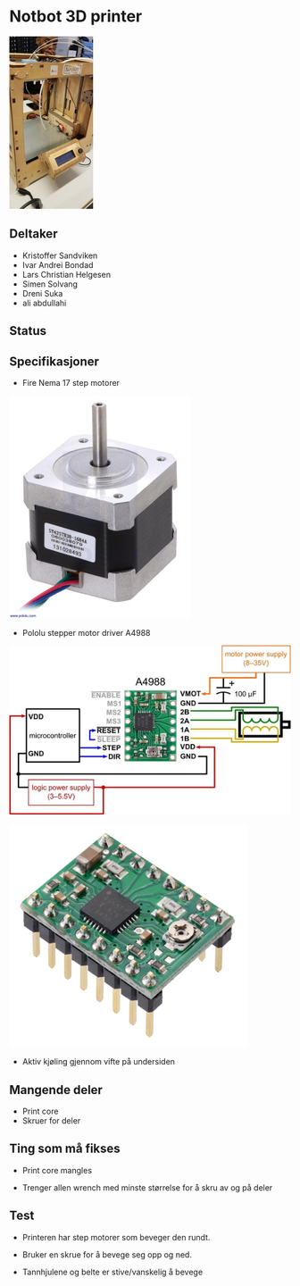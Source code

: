 # Notbot 3D printer
![notbot](notbot.jpg)


## Deltaker
- Kristoffer Sandviken
- Ivar Andrei Bondad
- Lars Christian Helgesen
- Simen Solvang
- Dreni Suka
- ali abdullahi

## Status

## Specifikasjoner
- Fire Nema 17 step motorer

![nema17](nema17.jpg)
- Pololu stepper motor driver A4988

![a4988diagram](a4988diagram.jpg)

![a4988](a4988.jpg)
- Aktiv kjøling gjennom vifte på undersiden

## Mangende deler
- Print core
- Skruer for deler
## Ting som må fikses
- Print core mangles

- Trenger allen wrench med minste størrelse for å skru av og på deler

## Test
- Printeren har step motorer som beveger den rundt.

- Bruker en skrue for å bevege seg opp og ned.


- Tannhjulene og belte er stive/vanskelig å bevege
